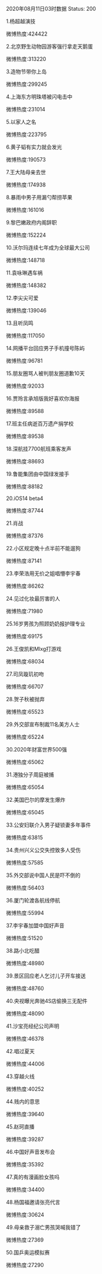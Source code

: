2020年08月11日03时数据
Status: 200

1.杨超越演技

微博热度:424422

2.北京野生动物园游客强行拿走天鹅蛋

微博热度:313220

3.造物节带你上岛

微博热度:299245

4.上海东方明珠塔被闪电击中

微博热度:231014

5.以家人之名

微博热度:223795

6.黄子韬有实力就会发光

微博热度:190573

7.王大陆母亲去世

微博热度:174938

8.暴雨中男子用漏勺帮捞苹果

微博热度:161016

9.黎巴嫩政府内阁辞职

微博热度:152224

10.沃尔玛连续七年成为全球最大公司

微博热度:148718

11.袁咏琳遇车祸

微博热度:148382

12.李尖尖可爱

微博热度:139046

13.且听凤鸣

微博热度:117050

14.网播平台回应男子手机撞号陈屿

微博热度:96781

15.朋友圈骂人被判朋友圈道歉10天

微博热度:92033

16.贾玲言承旭版我好喜欢你海报

微博热度:89588

17.班主任病逝百万遗产捐学校

微博热度:89538

18.深航挂7700航班乘客发声

微博热度:88693

19.鲁能集团由中国绿发接手

微博热度:88182

20.iOS14 beta4

微博热度:87744

21.肖战

微博热度:87376

22.小区规定晚十点半前不能遛狗

微博热度:87141

23.李荣浩用无价之姐唱懵李宇春

微博热度:86262

24.见过化妆最厉害的人

微博热度:71980

25.16岁男孩为照顾奶奶报护理专业

微博热度:69175

26.王俊凯和Mlxg打游戏

微博热度:68034

27.司凤璇玑初吻

微博热度:66707

28.贺子秋被抛弃

微博热度:65523

29.外交部宣布制裁11名美方人士

微博热度:65224

30.2020年财富世界500强

微博热度:65062

31.港独分子周庭被捕

微博热度:65054

32.美国巴尔的摩发生爆炸

微博热度:65045

33.公安妇联介入男子疑锁妻多年事件

微博热度:63815

34.贵州兴义公交失控致多人受伤

微博热度:57585

35.外交部说中国人民是吓不倒的

微博热度:56403

36.厦门轮渡各航线停航

微博热度:55994

37.李宇春加盟中国好声音

微博热度:51520

38.路小北吃醋

微博热度:48980

39.景区回应老人乞讨儿子开车接送

微博热度:48760

40.央视曝光奔驰4S店偷换三无配件

微博热度:48090

41.沙宝亮经纪公司声明

微博热度:46378

42.唱过夏天

微博热度:44006

43.穿越火线

微博热度:40252

44.贱内的意思

微博热度:39640

45.赵珂直播

微博热度:39287

46.中国好声音发布会

微博热度:35392

47.真的有漫画脸女孩吗

微博热度:34400

48.杨国福邀请张亮代言

微博热度:30624

49.母亲救子溺亡男孩哭喊我错了

微博热度:27369

50.国乒奥运模拟赛

微博热度:27290

